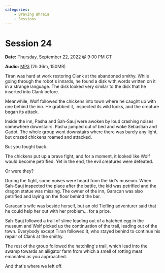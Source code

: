 ```yaml
---
categories:
    - Braving Bhreia
    - Sessions
---
```


# Session 24

**Date:** Thursday, September 22, 2022 @ 9:00 PM CT

**Audio:** [MP3](https://drive.google.com/file/d/15sMrFoCqyQZVThPEdMimJguntZN83nWc/view?usp=drivesdk) (2h 36m, 150MB)

Tiran was hard at work restoring Clank at the abandoned smithy. While going through the robot's innards, he found a disk with words written on it in a strange language. The disk looked very similar to the disk that he inserted into Clank before.

Meanwhile, Wolf followed the chickens into town where he caught up with one behind the inn. He grabbed it, inspected its wild looks, and the creature began its attack.

Inside the inn, Pasha and Sah-Sauj were awoken by loud crashing noises somewhere downstairs. Pasha jumped out of bed and woke Sebastian and Gadot. The whole group went downstairs where there was barely any light, but crazed chickens roamed and attacked.

But you fought back.

The chickens put up a brave fight, and for a moment, it looked like Wolf would become petrified. Yet in the end, the evil creatures were defeated.

Or were they?

During the fight, some noises were heard from the kid's museum. When Sah-Sauj inspected the place after the battle, the kid was petrified and the dragon statue was missing. The owner of the inn, Garacan was also petrified and laying on the floor behind the bar.

Garacan's wife was beside herself, but an old Tiefling adventurer said that he could help her out with her problem... for a price.

Sah-Sauj followed a trail of slime leading out of a hatched egg in the museum and Wolf picked up the continuation of the trail, leading out of the town. Everybody except Tiran followed it, who stayed behind to continue his repair of Clank at the smithy.

The rest of the group followed the hatchling's trail, which lead into the swamp towards an alligator farm from which a smell of rotting meat emanated as you approached.

And that's where we left off.
